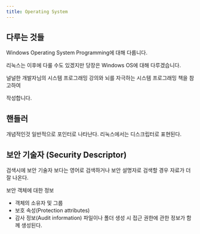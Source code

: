 ```yaml
---
title: Operating System
---
```

## 다루는 것들

Windows Operating System Programming에 대해 다룹니다.

리눅스는 이후에 다룰 수도 있겠지만 당장은 Windows OS에 대해 다루겠습니다.

널널한 개발자님의 시스템 프로그래밍 강의와 뇌를 자극하는 시스템 프로그래밍 책을 참고하여 

작성합니다.


## 핸들러

개념적인것 일반적으로 포인터로 나타난다. 리눅스에서는 디스크립터로 표현된다.


## 보안 기술자 (Security Descriptor)

검색시에 보안 기술자 보다는 영어로 검색하거나 보안 설명자로 검색할 경우 자료가 더 잘 나온다.

보안 객체에 대한 정보
- 객체의 소유자 및 그룹
- 보호 속성(Protection attributes)
- 감사 정보(Audit information)
파일이나 폴더 생성 시 접근 권한에 관한 정보가 함께 생성된다.
